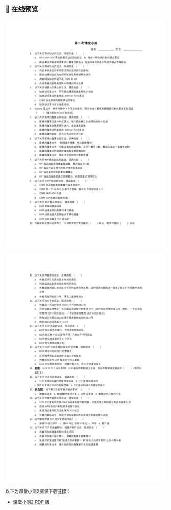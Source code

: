 ## 📒 在线预览

![page 1](./Quiz2/1.jpg)

![page 1](./Quiz2/2.jpg)

以下为课堂小测2资源下载链接：

- [课堂小测2 PDF 版](https://shenerkang.github.io/Bits-Bytes-Campus/Quiz/Quiz2.pdf)